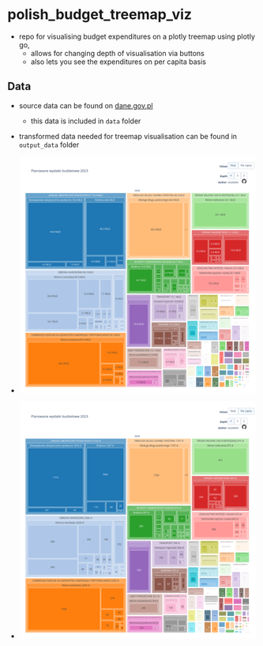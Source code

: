 # polish_budget_treemap_viz

- repo for visualising budget expenditures on a plotly treemap using plotly go,
  - allows for changing depth of visualisation via buttons
  - also lets you see the expenditures on per capita basis

## Data
- source data can be found on [dane.gov.pl](https://dane.gov.pl/en/dataset/1179/resource/46184,ustawa-budzetowa-na-2023-rok-z-dnia-15-grudnia-2022-r/table)
  - this data is included in `data` folder
- transformed data needed for treemap visualisation can be found in `output_data` folder

- ![treemap image](https://github.com/seszele64/polish_budget_treemap_viz/blob/main/Treemap.png?raw=true)
- ![treemap percapita image](Treemap%20-%20per%20capita.png)